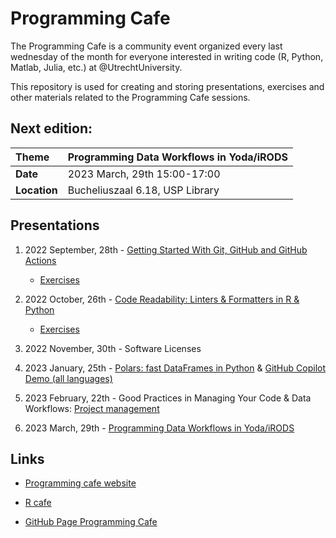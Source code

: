 # Programming Cafe

The Programming Cafe is a community event organized every last wednesday of the month for everyone interested in writing code (R, Python, Matlab, Julia, etc.) at @UtrechtUniversity.

This repository is used for creating and storing presentations, exercises and other materials related to the Programming Cafe sessions.

## Next edition:

| Theme | Programming Data Workflows in Yoda/iRODS | 
| :--- | :--- | 
| __Date__ | 2023 March, 29th 15:00-17:00 | 
| __Location__ | Bucheliuszaal 6.18, USP Library |



## Presentations

1. 2022 September, 28th - [Getting Started With Git, GitHub and GitHub Actions](https://utrechtuniversity.github.io/programming-cafe/presentations/2022-09-28_git-and-github/2022-09-28_git-and-github.html)
   - [Exercises](exercises/git-and-github/git-and-github.md)
   
2. 2022 October, 26th - [Code Readability: Linters & Formatters in R & Python](https://utrechtuniversity.github.io/programming-cafe/presentations/2022-10-26_code-readability/2022-10-26_code-readability.html)
   - [Exercises](exercises/code-readability)

3. 2022 November, 30th - Software Licenses

4. 2023 January, 25th  - [Polars: fast DataFrames in Python](https://github.com/UtrechtUniversity/programming-cafe/blob/main/presentations/2023-01-25_polars-copilot/polars.pdf) & [GitHub Copilot Demo (all languages)](https://utrechtuniversity.github.io/programming-cafe/presentations/2023-01-25_polars-copilot/2023-01-25_github-copilot.html)

5. 2023 February, 22th  - Good Practices in Managing Your Code & Data Workflows: [Project management](https://utrechtuniversity.github.io/programming-cafe/presentations/2023-02-22_projects-workflows/2023-02-22_project-management.html)

6. 2023 March, 29th  - [Programming Data Workflows in Yoda/iRODS](https://github.com/UtrechtUniversity/programming-cafe/blob/main/presentations/2023_03_29_YODA_Python.pdf)

## Links

- [Programming cafe website](https://www.uu.nl/en/events/programming-cafe)

- [R cafe](https://github.com/UtrechtUniversity/R-data-cafe)

- [GitHub Page Programming Cafe](https://utrechtuniversity.github.io/programming-cafe/)
